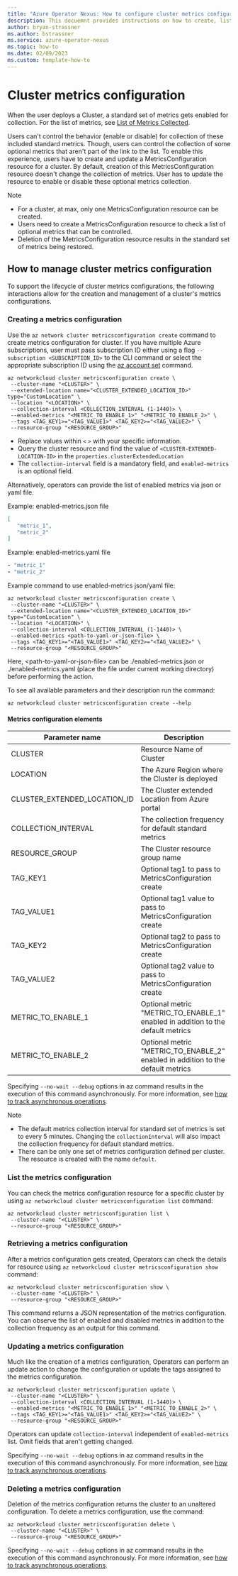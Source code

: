 ```yaml
---
title: "Azure Operator Nexus: How to configure cluster metrics configuration management"
description: This docuemnt provides instructions on how to create, list, update, retrieve, and delete cluster metrics configurations.
author: bryan-strassner
ms.author: bstrassner
ms.service: azure-operator-nexus
ms.topic: how-to
ms.date: 02/09/2023
ms.custom: template-how-to
---
```


# Cluster metrics configuration

When the user deploys a Cluster, a standard set of metrics gets enabled for collection. For the list of metrics, see
[List of Metrics Collected](List-of-metrics-collected.md).

Users can't control the behavior (enable or disable) for collection of these included standard metrics. Though, users can control the collection of some optional metrics that aren't part of the link to the list. To enable this experience, users have to create and update a MetricsConfiguration resource for a cluster. By default, creation of this MetricsConfiguration resource doesn't change the collection of metrics. User has to update the resource to enable or disable these optional metrics collection.  

> [!NOTE] 
> * For a cluster, at max, only one MetricsConfiguration resource can be created.
> * Users need to create a MetricsConfiguration resource to check a list of optional metrics that can be controlled. 
> * Deletion of the MetricsConfiguration resource results in the standard set of metrics being restored.

## How to manage cluster metrics configuration

To support the lifecycle of cluster metrics configurations, the following interactions allow for the creation and management of a cluster's metrics configurations.

### Creating a metrics configuration

Use the `az network cluster metricsconfiguration create` command to create metrics configuration for cluster. If you have multiple Azure subscriptions, user must pass subscription ID either using a flag `--subscription <SUBSCRIPTION_ID>` to the CLI command or select the appropriate subscription ID using the [az account set](/cli/azure/account#az-account-set) command.

```azurecli
az networkcloud cluster metricsconfiguration create \
 --cluster-name "<CLUSTER>" \
 --extended-location name="<CLUSTER_EXTENDED_LOCATION_ID>" type="CustomLocation" \
 --location "<LOCATION>" \
 --collection-interval <COLLECTION_INTERVAL (1-1440)> \
 --enabled-metrics "<METRIC_TO_ENABLE_1>" "<METRIC_TO_ENABLE_2>" \
 --tags <TAG_KEY1>="<TAG_VALUE1>" <TAG_KEY2>="<TAG_VALUE2>" \
 --resource-group "<RESOURCE_GROUP>"
```

* Replace values within `<` `>` with your specific information.
* Query the cluster resource and find the value of `<CLUSTER-EXTENDED-LOCATION-ID>` in the `properties.clusterExtendedLocation`
* The `collection-interval` field is a mandatory field, and `enabled-metrics` is an optional field.

Alternatively, operators can provide the list of enabled metrics via json or yaml file.

Example: enabled-metrics.json file
```json
[
   "metric_1",
   "metric_2"
]
```

Example: enabled-metrics.yaml file
```yaml
- "metric_1"
- "metric_2"
```

Example command to use enabled-metrics json/yaml file:
```azurecli
az networkcloud cluster metricsconfiguration create \
 --cluster-name "<CLUSTER>" \
 --extended-location name="<CLUSTER_EXTENDED_LOCATION_ID>" type="CustomLocation" \
 --location "<LOCATION>" \
 --collection-interval <COLLECTION_INTERVAL (1-1440)> \
 --enabled-metrics <path-to-yaml-or-json-file> \
 --tags <TAG_KEY1>="<TAG_VALUE1>" <TAG_KEY2>="<TAG_VALUE2>" \
 --resource-group "<RESOURCE_GROUP>"
```

Here, \<path-to-yaml-or-json-file\> can be ./enabled-metrics.json or ./enabled-metrics.yaml (place the file under current working directory) before performing the action.

To see all available parameters and their description run the command:
```azurecli
az networkcloud cluster metricsconfiguration create --help
```

#### Metrics configuration elements

| Parameter name                        | Description                                                                                        |
| --------------------------------------| -------------------------------------------------------------------------------------------------- |
| CLUSTER                               | Resource Name of Cluster                                                                           |
| LOCATION                              | The Azure Region where the Cluster is deployed                                                     | 
| CLUSTER_EXTENDED_LOCATION_ID          | The Cluster extended Location from Azure portal                                                    |
| COLLECTION_INTERVAL                   | The collection frequency for default standard metrics                                              |
| RESOURCE_GROUP                        | The Cluster resource group name                                                                    |
| TAG_KEY1                              | Optional tag1 to pass to MetricsConfiguration create                                                            |
| TAG_VALUE1                            | Optional tag1 value to pass to MetricsConfiguration create                                                      |
| TAG_KEY2                              | Optional tag2 to pass to MetricsConfiguration create                                                            |
| TAG_VALUE2                            | Optional tag2 value to pass to MetricsConfiguration create                                                      |
| METRIC_TO_ENABLE_1                    | Optional metric "METRIC_TO_ENABLE_1" enabled in addition to the default metrics                    |
| METRIC_TO_ENABLE_2                    | Optional metric "METRIC_TO_ENABLE_2" enabled in addition to the default metrics                    |

Specifying `--no-wait --debug` options in az command results in the execution of this command asynchronously. For more information, see [how to track asynchronous operations](howto-track-async-operations-cli.md).

> [!NOTE] 
> * The default metrics collection interval for standard set of metrics is set to every 5 minutes. Changing the `collectionInterval` will also impact the collection frequency for default standard metrics.
> * There can be only one set of metrics configuration defined per cluster. The resource is created with the name `default`.

### List the metrics configuration

You can check the metrics configuration resource for a specific cluster by using `az networkcloud cluster metricsconfiguration list` command:

```azurecli
az networkcloud cluster metricsconfiguration list \
 --cluster-name "<CLUSTER>" \
 --resource-group "<RESOURCE_GROUP>"
```

### Retrieving a metrics configuration

After a metrics configuration gets created, Operators can check the details for resource using `az networkcloud cluster metricsconfiguration show` command:

```azurecli
az networkcloud cluster metricsconfiguration show \
 --cluster-name "<CLUSTER>" \
 --resource-group "<RESOURCE_GROUP>"
```

This command returns a JSON representation of the metrics configuration. You can observe the list of enabled and disabled metrics in addition to the collection frequency as an output for this command.

### Updating a metrics configuration

Much like the creation of a metrics configuration, Operators can perform an update action to change the configuration or update the tags assigned to the metrics configuration. 

```azurecli
az networkcloud cluster metricsconfiguration update \
 --cluster-name "<CLUSTER>" \
 --collection-interval <COLLECTION_INTERVAL (1-1440)> \
 --enabled-metrics "<METRIC_TO_ENABLE_1>" "<METRIC_TO_ENABLE_2>" \
 --tags <TAG_KEY1>="<TAG_VALUE1>" <TAG_KEY2>="<TAG_VALUE2>" \
 --resource-group "<RESOURCE_GROUP>"
```

Operators can update `collection-interval` independent of `enabled-metrics` list. Omit fields that aren't getting changed.

Specifying `--no-wait --debug` options in az command results in the execution of this command asynchronously. For more information, see [how to track asynchronous operations](howto-track-async-operations-cli.md).

### Deleting a metrics configuration

Deletion of the metrics configuration returns the cluster to an unaltered configuration. To delete a metrics configuration, use the command:

```azurecli
az networkcloud cluster metricsconfiguration delete \
 --cluster-name "<CLUSTER>" \
 --resource-group "<RESOURCE_GROUP>"
```

Specifying `--no-wait --debug` options in az command results in the execution of this command asynchronously. For more information, see [how to track asynchronous operations](howto-track-async-operations-cli.md).


